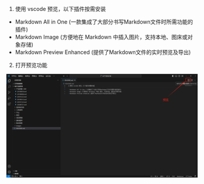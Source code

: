 1. 使用 vscode 预览，以下插件按需安装

- Markdown All in One (一款集成了大部分书写Markdown文件时所需功能的插件)
- Markdown Image (方便地在 Markdown 中插入图片，支持本地、图床或对象存储)
- Markdown Preview Enhanced (提供了Markdown文件的实时预览及导出)


2. 打开预览功能

![alt text](./image.png)